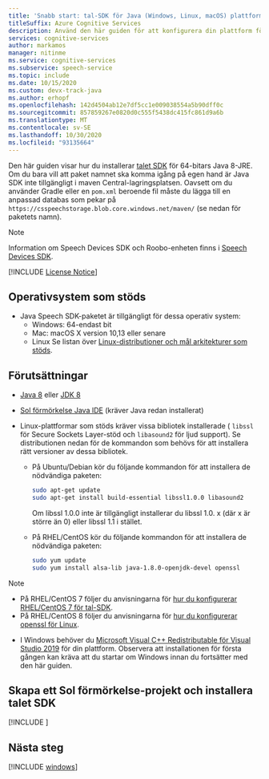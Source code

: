 ```yaml
---
title: 'Snabb start: tal-SDK för Java (Windows, Linux, macOS) plattforms konfiguration – tal tjänst'
titleSuffix: Azure Cognitive Services
description: Använd den här guiden för att konfigurera din plattform för att använda Java (Windows, Linux, macOS) med Speech service SDK.
services: cognitive-services
author: markamos
manager: nitinme
ms.service: cognitive-services
ms.subservice: speech-service
ms.topic: include
ms.date: 10/15/2020
ms.custom: devx-track-java
ms.author: erhopf
ms.openlocfilehash: 142d4504ab12e7df5cc1e009038554a5b90dff0c
ms.sourcegitcommit: 857859267e0820d0c555f5438dc415fc861d9a6b
ms.translationtype: MT
ms.contentlocale: sv-SE
ms.lasthandoff: 10/30/2020
ms.locfileid: "93135664"
---
```

Den här guiden visar hur du installerar [talet SDK](~/articles/cognitive-services/speech-service/speech-sdk.md) för 64-bitars Java 8-JRE. Om du bara vill att paket namnet ska komma igång på egen hand är Java SDK inte tillgängligt i maven Central-lagringsplatsen. Oavsett om du använder Gradle eller en `pom.xml` beroende fil måste du lägga till en anpassad databas som pekar på `https://csspeechstorage.blob.core.windows.net/maven/` (se nedan för paketets namn).

> [!NOTE]
> Information om Speech Devices SDK och Roobo-enheten finns i [Speech Devices SDK](~/articles/cognitive-services/speech-service/speech-devices-sdk.md).

[!INCLUDE [License Notice](~/includes/cognitive-services-speech-service-license-notice.md)]

## <a name="supported-operating-systems"></a>Operativsystem som stöds

- Java Speech SDK-paketet är tillgängligt för dessa operativ system:
  - Windows: 64-endast bit
  - Mac: macOS X version 10,13 eller senare
  - Linux Se listan över [Linux-distributioner och mål arkitekturer som stöds](~/articles/cognitive-services/speech-service/speech-sdk.md).

## <a name="prerequisites"></a>Förutsättningar

- [Java 8](https://www.oracle.com/technetwork/java/javase/downloads/jre8-downloads-2133155.html) eller [JDK 8](https://www.oracle.com/technetwork/java/javase/downloads/index.html)

- [Sol förmörkelse Java IDE](https://www.eclipse.org/downloads/) (kräver Java redan installerat)
- Linux-plattformar som stöds kräver vissa bibliotek installerade ( `libssl` för Secure Sockets Layer-stöd och `libasound2` för ljud support). Se distributionen nedan för de kommandon som behövs för att installera rätt versioner av dessa bibliotek.

  - På Ubuntu/Debian kör du följande kommandon för att installera de nödvändiga paketen:

    ```sh
    sudo apt-get update
    sudo apt-get install build-essential libssl1.0.0 libasound2
    ```

    Om libssl 1.0.0 inte är tillgängligt installerar du libssl 1.0. x (där x är större än 0) eller libssl 1.1 i stället.

  - På RHEL/CentOS kör du följande kommandon för att installera de nödvändiga paketen:

    ```sh
    sudo yum update
    sudo yum install alsa-lib java-1.8.0-openjdk-devel openssl
    ```

> [!NOTE]
> - På RHEL/CentOS 7 följer du anvisningarna för [hur du konfigurerar RHEL/CentOS 7 för tal-SDK](~/articles/cognitive-services/speech-service/how-to-configure-rhel-centos-7.md).
> - På RHEL/CentOS 8 följer du anvisningarna för [hur du konfigurerar openssl för Linux](~/articles/cognitive-services/speech-service/how-to-configure-openssl-linux.md).

- I Windows behöver du [Microsoft Visual C++ Redistributable för Visual Studio 2019](https://support.microsoft.com/help/2977003/the-latest-supported-visual-c-downloads) för din plattform. Observera att installationen för första gången kan kräva att du startar om Windows innan du fortsätter med den här guiden.

## <a name="create-an-eclipse-project-and-install-the-speech-sdk"></a>Skapa ett Sol förmörkelse-projekt och installera talet SDK

[!INCLUDE [](~/includes/cognitive-services-speech-service-quickstart-java-create-proj.md)]

## <a name="next-steps"></a>Nästa steg

[!INCLUDE [windows](../quickstart-list.md)]
